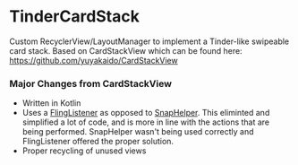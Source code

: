 # TinderCardStack
Custom RecyclerView/LayoutManager to implement a Tinder-like swipeable card stack. Based on CardStackView which can be found here: https://github.com/yuyakaido/CardStackView

### Major Changes from CardStackView

* Written in Kotlin
* Uses a [FlingListener](https://developer.android.com/reference/android/support/v7/widget/RecyclerView.OnFlingListener) as opposed to [SnapHelper](https://developer.android.com/reference/android/support/v7/widget/SnapHelper). This eliminted and simplified a lot of code, and is more in line with the actions that are being performed.
SnapHelper wasn't being used correctly and FlingListener offered the proper solution.
* Proper recycling of unused views
